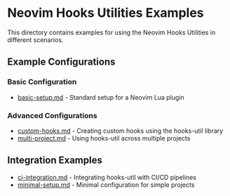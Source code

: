 
# Neovim Hooks Utilities Examples

This directory contains examples for using the Neovim Hooks Utilities in different scenarios.

## Example Configurations

### Basic Configuration

- [basic-setup.md](basic-setup.md) - Standard setup for a Neovim Lua plugin

### Advanced Configurations

- [custom-hooks.md](custom-hooks.md) - Creating custom hooks using the hooks-util library
- [multi-project.md](multi-project.md) - Using hooks-util across multiple projects

## Integration Examples

- [ci-integration.md](ci-integration.md) - Integrating hooks-util with CI/CD pipelines
- [minimal-setup.md](minimal-setup.md) - Minimal configuration for simple projects
